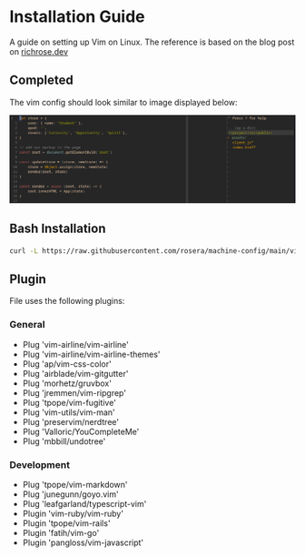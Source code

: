 # Installation Guide

A guide on setting up Vim on Linux.
The reference is based on the blog post on [richrose.dev](https://richrose.dev/posts/linux/vim/vim-setup/)

## Completed

The vim config should look similar to image displayed below:

![vim interface](https://github.com/rosera/machine-config/blob/main/images/vim-interface.png "Vim config")


## Bash Installation 
```bash
curl -L https://raw.githubusercontent.com/rosera/machine-config/main/vim/install.sh | bash
```

## Plugin

File uses the following plugins:

### General

* Plug 'vim-airline/vim-airline'
* Plug 'vim-airline/vim-airline-themes'
* Plug 'ap/vim-css-color'
* Plug 'airblade/vim-gitgutter'
* Plug 'morhetz/gruvbox'
* Plug 'jremmen/vim-ripgrep'
* Plug 'tpope/vim-fugitive'
* Plug 'vim-utils/vim-man'
* Plug 'preservim/nerdtree'
* Plug 'Valloric/YouCompleteMe'
* Plug 'mbbill/undotree'

### Development 

* Plug 'tpope/vim-markdown'
* Plug 'junegunn/goyo.vim'
* Plug 'leafgarland/typescript-vim'
* Plugin 'vim-ruby/vim-ruby'
* Plugin 'tpope/vim-rails'
* Plugin 'fatih/vim-go'
* Plugin 'pangloss/vim-javascript'
